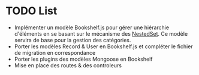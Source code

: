 TODO List
=========

- Implémenter un modèle Bookshelf.js pour gérer une hiérarchie d'éléments en se basant sur le mécanisme des [NestedSet](http://www.sitepoint.com/hierarchical-data-database-2/). Ce modèle servira de base pour la gestion des catégories.
- Porter les modèles Record & User en Bookshelf.js et compléter le fichier de migration en correspondance
- Porter les plugins des modèles Mongoose en Bookshelf
- Mise en place des routes & des controleurs
